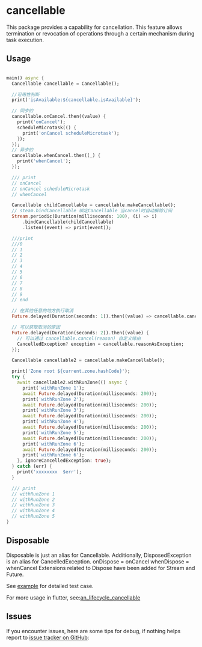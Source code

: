 # cancellable

This package provides a capability for cancellation.
This feature allows termination or revocation of operations through a certain mechanism during task
execution.

## Usage

```dart

main() async {
  Cancellable cancellable = Cancellable();

  //可用性判断
  print('isAvailable:${cancellable.isAvailable}');

  // 同步的
  cancellable.onCancel.then((value) {
    print('onCancel');
    scheduleMicrotask(() {
      print('onCancel scheduleMicrotask');
    });
  });
  // 异步的
  cancellable.whenCancel.then((_) {
    print('whenCancel');
  });

  /// print
  // onCancel
  // onCancel scheduleMicrotask
  // whenCancel

  Cancellable childCancellable = cancellable.makeCancellable();
  // steam.bindCancellable 绑定Cancellable 当cancel时自动解除订阅
  Stream.periodic(Duration(milliseconds: 100), (i) => i)
      .bindCancellable(childCancellable)
      .listen((event) => print(event));

  ///print
  ///0
  // 1
  // 2
  // 3
  // 4
  // 5
  // 6
  // 7
  // 8
  // 9
  // end

  // 在其他任意的地方执行取消
  Future.delayed(Duration(seconds: 1)).then((value) => cancellable.cancel());

  // 可以获取取消的原因
  Future.delayed(Duration(seconds: 2)).then((value) {
    // 可以通过 cancellable.cancel(reason) 自定义缘由
    CancelledException? exception = cancellable.reasonAsException;
  });

  Cancellable cancellable2 = cancellable.makeCancellable();

  print('Zone root ${current.zone.hashCode}');
  try {
    await cancellable2.withRunZone(() async {
      print('withRunZone 1');
      await Future.delayed(Duration(milliseconds: 200));
      print('withRunZone 2');
      await Future.delayed(Duration(milliseconds: 200));
      print('withRunZone 3');
      await Future.delayed(Duration(milliseconds: 200));
      print('withRunZone 4');
      await Future.delayed(Duration(milliseconds: 200));
      print('withRunZone 5');
      await Future.delayed(Duration(milliseconds: 200));
      print('withRunZone 6');
      await Future.delayed(Duration(milliseconds: 200));
      print('withRunZone 6');
    }, ignoreCancelledException: true);
  } catch (err) {
    print('xxxxxxxx  $err');
  }

  /// print
  // withRunZone 1
  // withRunZone 2
  // withRunZone 3
  // withRunZone 4
  // withRunZone 5
}

```

## Disposable

Disposable is just an alias for Cancellable.
Additionally, DisposedException is an alias for CancelledException.
onDispose = onCancel
whenDispose = whenCancel
Extensions related to Dispose have been added for Stream and Future.

See [example](https://github.com/aymtools/cancellable/blob/master/example/example.dart)
for detailed test case.

For more usage in flutter,
see:[an_lifecycle_cancellable](https://pub.dev/packages/an_lifecycle_cancellable)

## Issues

If you encounter issues, here are some tips for debug, if nothing helps report
to [issue tracker on GitHub](https://github.com/aymtools/cancellable/issues):